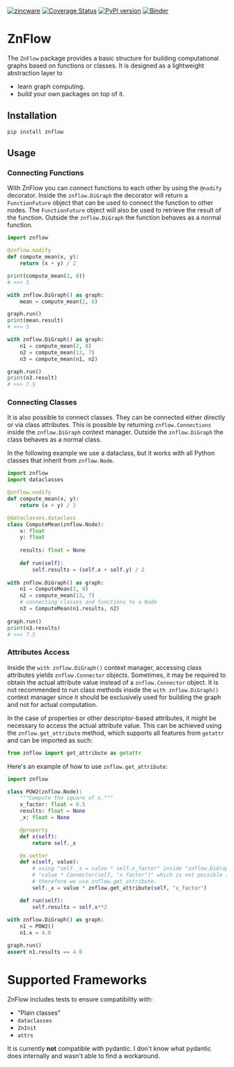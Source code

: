 [![zincware](https://img.shields.io/badge/Powered%20by-zincware-darkcyan)](https://github.com/zincware)
[![Coverage Status](https://coveralls.io/repos/github/zincware/ZnFlow/badge.svg?branch=main)](https://coveralls.io/github/zincware/ZnFlow?branch=main)
[![PyPI version](https://badge.fury.io/py/znflow.svg)](https://badge.fury.io/py/znflow)
[![Binder](https://mybinder.org/badge_logo.svg)](https://mybinder.org/v2/gh/zincware/ZnFlow/HEAD)

# ZnFlow

The `ZnFlow` package provides a basic structure for building computational graphs based on functions or classes. It is designed as a lightweight abstraction layer to 
- learn graph computing.
- build your own packages on top of it.

## Installation
```shell
pip install znflow
```

## Usage

### Connecting Functions

With ZnFlow you can connect functions to each other by using the `@nodify` decorator. Inside the ``znflow.DiGraph`` the decorator will return a `FunctionFuture` object that can be used to connect the function to other nodes. The `FunctionFuture` object will also be used to retrieve the result of the function.
Outside the ``znflow.DiGraph`` the function behaves as a normal function.
```python
import znflow

@znflow.nodify
def compute_mean(x, y):
    return (x + y) / 2

print(compute_mean(2, 8))
# >>> 5

with znflow.DiGraph() as graph:
    mean = compute_mean(2, 8)

graph.run()
print(mean.result)
# >>> 5

with znflow.DiGraph() as graph:
    n1 = compute_mean(2, 8)
    n2 = compute_mean(13, 7)
    n3 = compute_mean(n1, n2)

graph.run()
print(n3.result)
# >>> 7.5
```

### Connecting Classes
It is also possible to connect classes.
They can be connected either directly or via class attributes.
This is possible by returning ``znflow.Connections`` inside the ``znflow.DiGraph`` context manager.
Outside the ``znflow.DiGraph`` the class behaves as a normal class.

In the following example we use a dataclass, but it works with all Python classes that inherit from ``znflow.Node``.

```python
import znflow
import dataclasses

@znflow.nodify
def compute_mean(x, y):
    return (x + y) / 2

@dataclasses.dataclass
class ComputeMean(znflow.Node):
    x: float
    y: float
    
    results: float = None
    
    def run(self):
        self.results = (self.x + self.y) / 2
        
with znflow.DiGraph() as graph:
    n1 = ComputeMean(2, 8)
    n2 = compute_mean(13, 7)
    # connecting classes and functions to a Node
    n3 = ComputeMean(n1.results, n2) 
    
graph.run()
print(n3.results)
# >>> 7.5
```

### Attributes Access
Inside the `with znflow.DiGraph()` context manager, accessing class attributes yields `znflow.Connector` objects.
Sometimes, it may be required to obtain the actual attribute value instead of a `znflow.Connector` object.
It is not recommended to run class methods inside the `with znflow.DiGraph()` context manager since it should be exclusively used for building the graph and not for actual computation.

In the case of properties or other descriptor-based attributes, it might be necessary to access the actual attribute value. This can be achieved using the `znflow.get_attribute` method, which supports all features from `getattr` and can be imported as such:

```python
from znflow import get_attribute as getattr
```
Here's an example of how to use ``znflow.get_attribute``:
```python
import znflow

class POW2(znflow.Node):
    """Compute the square of x."""
    x_factor: float = 0.5
    results: float = None
    _x: float = None

    @property
    def x(self):
        return self._x

    @x.setter
    def x(self, value):
        # using "self._x = value * self.x_factor" inside "znflow.DiGraph()" would run 
        # "value * Connector(self, "x_factor")" which is not possible (TypeError)
        # therefore we use znflow.get_attribute.
        self._x = value * znflow.get_attribute(self, "x_factor")

    def run(self):
        self.results = self.x**2
    
with znflow.DiGraph() as graph:
    n1 = POW2()
    n1.x = 4.0

graph.run()
assert n1.results == 4.0

```

# Supported Frameworks
ZnFlow includes tests to ensure compatibility with:
- "Plain classes"
- ``dataclasses``
- ``ZnInit``
- ``attrs``

It is currently **not** compatible with pydantic.
I don't know what pydantic does internally and wasn't able to find a workaround.
